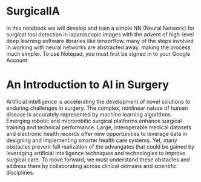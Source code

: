 # SurgicalIA 
In this notebook we will develop and train a simple NN (Neural Network) for surgical tool detection in laparoscopic images with the advent of high-level deep learning software libraries like tensorflow, many of the steps involved in working with neural networks are abstracted away, making the process much simpler. 
To use Notepad, you must first be signed in to your Google Account.
# An Introduction to AI in Surgery
Artificial intelligence is accelerating the development of novel solutions to enduring challenges in surgery. The complex, nonlinear nature of human disease is accurately represented by machine learning algorithms. Emerging robotic and microrobitic surgical platforms enhance surgical training and technical performance. Large, interoperable medical datasets and electronic health records offer new opportunities to leverage data in designing and implementing smarter health care systems. Yet, many obstacles prevent full realization of the advangates that could be gained by leveraging artificial intelligence techniques and technologies to improve surgical care. To move forward, we must understand these obstacles and address them by collaborating across clinical domains and scientific disciplines.


